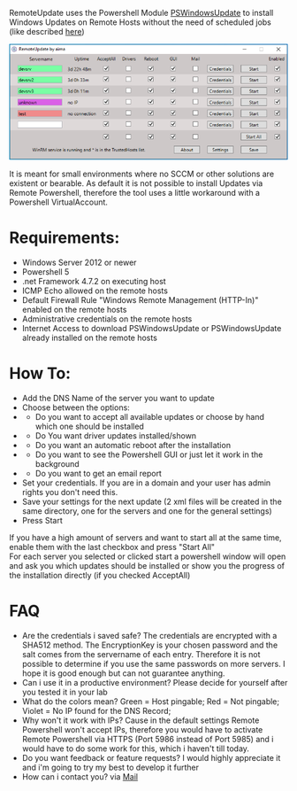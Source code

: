 RemoteUpdate uses the Powershell Module <a href="https://www.powershellgallery.com/packages/PSWindowsUpdate" target="_blank">PSWindowsUpdate</a> to install Windows Updates on Remote Hosts without the need of scheduled jobs (like described <a href="http://woshub.com/pswindowsupdate-module/" target="_blank">here</a>)

<p align="center">
  <img alt="RemoteUpdate in action" src="https://raw.githubusercontent.com/aimaat/RemoteUpdate/master/RemoteUpdate.png">
</p>

It is meant for small environments where no SCCM or other solutions are existent or bearable.
As default it is not possible to install Updates via Remote Powershell, therefore the tool uses a little workaround with a Powershell VirtualAccount.

# Requirements:
* Windows Server 2012 or newer
* Powershell 5
* .net Framework 4.7.2 on executing host
* ICMP Echo allowed on the remote hosts
* Default Firewall Rule "Windows Remote Management (HTTP-In)" enabled on the remote hosts
* Administrative credentials on the remote hosts
* Internet Access to download PSWindowsUpdate or PSWindowsUpdate already installed on the remote hosts

# How To:
* Add the DNS Name of the server you want to update
* Choose between the options:
* * Do you want to accept all available updates or choose by hand which one should be installed
* * Do You want driver updates installed/shown
* * Do you want an automatic reboot after the installation
* * Do you want to see the Powershell GUI or just let it work in the background
* * Do you want to get an email report
* Set your credentials. If you are in a domain and your user has admin rights you don't need this.
* Save your settings for the next update (2 xml files will be created in the same directory, one for the servers and one for the general settings)
* Press Start

If you have a high amount of servers and want to start all at the same time, enable them with the last checkbox and press "Start All"<br>
For each server you selected or clicked start a powershell window will open and ask you which updates should be installed or show you the progress of the installation directly (if you checked AcceptAll)

# FAQ
* Are the credentials i saved safe? The credentials are encrypted with a SHA512 method. The EncryptionKey is your chosen password and the salt comes from the servername of each entry. Therefore it is not possible to determine if you use the same passwords on more servers. I hope it is good enough but can not guarantee anything.
* Can i use it in a productive environment? Please decide for yourself after you tested it in your lab
* What do the colors mean? Green = Host pingable; Red = Not pingable; Violet = No IP found for the DNS Record;
* Why won't it work with IPs? Cause in the default settings Remote Powershell won't accept IPs, therefore you would have to activate Remote Powershell via HTTPS (Port 5986 instead of Port 5985) and i would have to do some work for this, which i haven't till today.
* Do you want feedback or feature requests? I would highly appreciate it and i'm going to try my best to develop it further
* How can i contact you? via <a href="mailto:info@aima.at?subject=RemoteUpdate">Mail</a>
